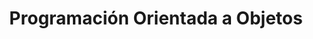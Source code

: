 ---
id: 121
color: deep-purple
title: Programación Orientada a Objetos
description: La Programación Orientada a Objetos es la forma de programar mas utilizada en todos los tiempo. Conoce los conocimientos y aprende bases fuertes para comenzar con bases solidas en el mundo del desarrollo y la programación
shortDescription: Programación Orientada a Objetos
requirements: ['Conocimientos en Programación Estructurada', 'Programación Modular', 'Algoritmos Básicos']
whatYouWillLearn: ['Entender el paradigma POO', 'Pilares fundamentales de la POO', 'Crear aplicaciones de consola']
aimedAt: Estudiantes de programación que quieran aprender o reforzar sus conocimientos en este paradigma para proyectos pequeños y medianos.
---